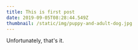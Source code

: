 ```yaml
---
title: This is first post
date: 2019-09-05T08:28:44.549Z
thumbnail: /static/img/puppy-and-adult-dog.jpg
---
```


Unfortunately, that's it.
